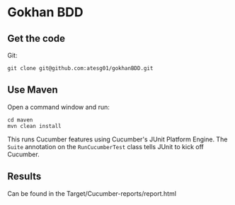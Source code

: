 # Gokhan BDD 

## Get the code

Git:

    git clone git@github.com:atesg01/gokhanBDD.git

## Use Maven

Open a command window and run:

    cd maven
    mvn clean install

This runs Cucumber features using Cucumber's JUnit Platform Engine. The `Suite`
annotation on the `RunCucumberTest` class tells JUnit to kick off Cucumber.

## Results

Can be found in the Target/Cucumber-reports/report.html
